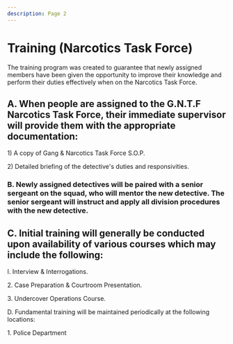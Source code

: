 ```yaml
---
description: Page 2
---
```


# Training (Narcotics Task Force)

The training program was created to guarantee that newly assigned members have been given the opportunity to improve their knowledge and perform their duties effectively when on the Narcotics Task Force.&#x20;

## A. When people are assigned to the G.N.T.F Narcotics Task Force, their immediate supervisor will provide them with the appropriate documentation:

1\) A copy of Gang & Narcotics Task Force S.O.P.&#x20;

2\) Detailed briefing of the detective's duties and responsivities.&#x20;

### B. Newly assigned detectives will be paired with a senior sergeant on the squad, who will mentor the new detective. The senior sergeant will instruct and apply all division procedures with the new detective.

## C. Initial training will generally be conducted upon availability of various courses which may include the following:&#x20;

I. Interview & Interrogations.&#x20;

2\. Case Preparation & Courtroom Presentation.&#x20;

3\. Undercover Operations Course.&#x20;

D. Fundamental training will be maintained periodically at the following locations: &#x20;

1\. Police Department &#x20;
